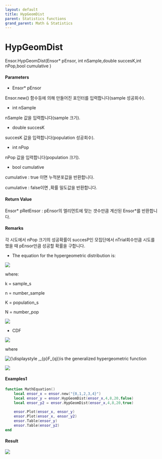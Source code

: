```yaml
---
layout: default
title: HypGeomDist
parent: Statistics functions
grand_parent: Math & Statistics
---
```


# HypGeomDist

Ensor.HypGeomDist\(Ensor\* pEnsor, int nSample,double succesK,int nPop,bool cumulative \)

#### Parameters

* Ensor\* pEnsor

Ensor.new\(\) 함수등에 의해 만들어진 포인터를 입력합니다\(sample 성공회수\).

* int  nSample

nSample 값을 입력합니다\(sample 크기\).

* double succesK

succesK 값을 입력합니다\(population  성공회수\).

* int nPop 

nPop 값을 입력합니다\(population 크기\).

* bool cumulative 

cumulative  : true 이면 누적분포값을 반환합니다.

cumulative  : false이면 ,확률 밀도값을 반환합니다.

#### Return Value

Ensor\* pRetEnsor : pEnsor의 엘리먼트에 맞는 갯수만큼 계산된 Ensor\*를 반환합니다.

#### Remarks

각 시도에서 nPop 크기의 성공확률이 succesP인 모집단에서 nTrial회수만큼 시도를 했을 때 pEnsor만큼 성공할 확률을 구합니다.

* The equation for the hypergeometric distribution is:

![](/StatisticsAPI/HypGeomDistPdfFunc.png)

where:

k = sample\_s

n = number\_sample

K = population\_s

N = number\_pop

![](/StatisticsAPI/HypGeomPdfGraph.png)

* CDF

![](/StatisticsAPI/HypGeomDistCdfFunc.png)

where

![](https://wikimedia.org/api/rest_v1/media/math/render/svg/3c5609cf9098e640e342465c1d255923c0f8b6c5 "{\displaystyle \,\_{p}F\_{q}}")is the generalized hypergeometric function

![](/StatisticsAPI/HypGeomDistFuncCdfGraph.png)

#### Examples1

```lua
function MathEquation()
 	local ensor_x = ensor.new("{0,1,2,3,4}")
	local ensor_y = ensor.HypGeomDist(ensor_x,4,8,20,false)
	local ensor_y2 = ensor.HypGeomDist(ensor_x,4,8,20,true)
	
	ensor.Plot(ensor_x, ensor_y)
	ensor.Plot(ensor_x, ensor_y2)
 	ensor.Table(ensor_y)
	ensor.Table(ensor_y2)
end
```

#### Result

![](/StatisticsAPI/HypGeomDistResult.png)

